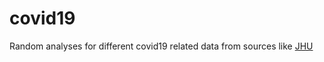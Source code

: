 # covid19
Random analyses for different covid19 related data from sources like [JHU](https://github.com/CSSEGISandData/COVID-19)
